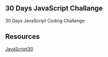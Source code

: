 ## 30 Days JavaScript Challange

30 Days JavaScript Coding Challange

## Resources

[JavaScript30](https://javascript30.com/)